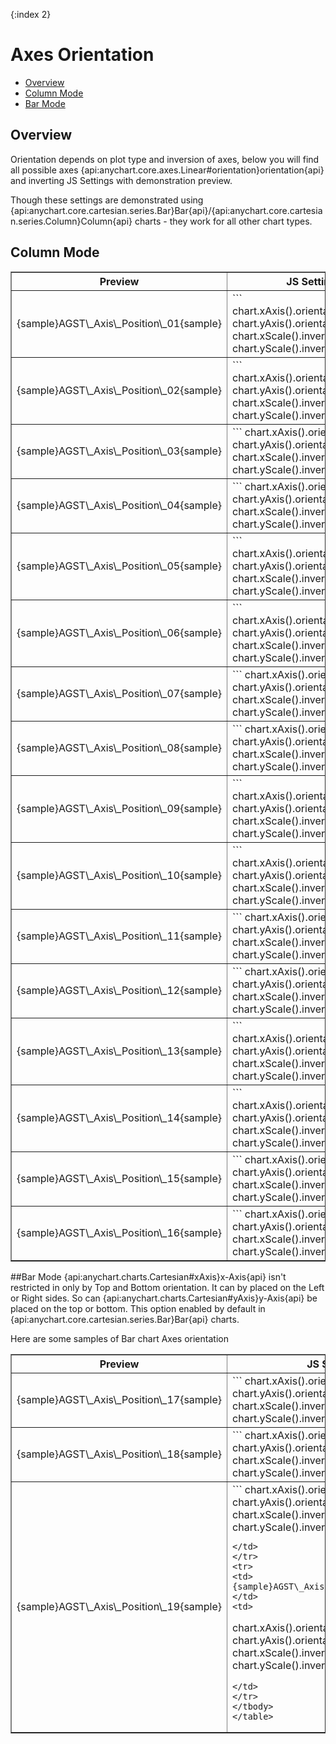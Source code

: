 {:index 2}
# Axes Orientation

* [Overview](#overview)
* [Column Mode](#column_mode)
* [Bar Mode](#bar_mode)

## Overview
   
Orientation depends on plot type and inversion of axes, below you will find all possible axes {api:anychart.core.axes.Linear#orientation}orientation{api} and inverting JS Settings with demonstration preview.
  
Though these settings are demonstrated using {api:anychart.core.cartesian.series.Bar}Bar{api}/{api:anychart.core.cartesian.series.Column}Column{api} charts - they work for all other chart types.

## Column Mode

<table width="700" border="1" class="dtTABLE">
<tbody><tr>
<th width="420"><b>Preview</b></th>
<th width="280"><b>JS Settings</b></th>
</tr>
<tr>
<td>
{sample}AGST\_Axis\_Position\_01{sample}
</td>
<td>
```
chart.xAxis().orientation('bottom');
chart.yAxis().orientation('left');
chart.xScale().inverted(false);
chart.yScale().inverted(false);
```
</td>
</tr>
<tr>
<td>
{sample}AGST\_Axis\_Position\_02{sample}
</td>
<td>
```
chart.xAxis().orientation('bottom');
chart.yAxis().orientation('left');
chart.xScale().inverted(true);
chart.yScale().inverted(false);
```
</td>
</tr>
<tr>
<td>
{sample}AGST\_Axis\_Position\_03{sample}
</td>
<td>
```
chart.xAxis().orientation('top');
chart.yAxis().orientation('left');
chart.xScale().inverted(false);
chart.yScale().inverted(false);
```
</td>
</tr>
<tr>
<td>
{sample}AGST\_Axis\_Position\_04{sample}
</td>
<td>
```
chart.xAxis().orientation('top');
chart.yAxis().orientation('left');
chart.xScale().inverted(true);
chart.yScale().inverted(false);
```
</td>
</tr>
<tr>
<td>
{sample}AGST\_Axis\_Position\_05{sample}
</td>
<td>
```
chart.xAxis().orientation('bottom');
chart.yAxis().orientation('left');
chart.xScale().inverted(true);
chart.yScale().inverted(false);
```
</td>
</tr>
<tr>
<td>
{sample}AGST\_Axis\_Position\_06{sample}
</td>
<td>
```
chart.xAxis().orientation('bottom');
chart.yAxis().orientation('left');
chart.xScale().inverted(true);
chart.yScale().inverted(true);
```
</td>
</tr>
<tr>
<td>
{sample}AGST\_Axis\_Position\_07{sample}
</td>
<td>
```
chart.xAxis().orientation('top');
chart.yAxis().orientation('left');
chart.xScale().inverted(false);
chart.yScale().inverted(true);
```
</td>
</tr>
<tr>
<td>
{sample}AGST\_Axis\_Position\_08{sample}
</td>
<td>
```
chart.xAxis().orientation('top');
chart.yAxis().orientation('left');
chart.xScale().inverted(true);
chart.yScale().inverted(true);
```
</td>
</tr>
<tr>
<td>
{sample}AGST\_Axis\_Position\_09{sample}
</td>
<td>
```
chart.xAxis().orientation('bottom');
chart.yAxis().orientation('right');
chart.xScale().inverted(false);
chart.yScale().inverted(false);
```
</td>
</tr>
<tr>
<td>
{sample}AGST\_Axis\_Position\_10{sample}
</td>
<td>
```
chart.xAxis().orientation('bottom');
chart.yAxis().orientation('right');
chart.xScale().inverted(true);
chart.yScale().inverted(false);
```
</td>
</tr>
<tr>
<td>
{sample}AGST\_Axis\_Position\_11{sample}
</td>
<td>
```
chart.xAxis().orientation('top');
chart.yAxis().orientation('right');
chart.xScale().inverted(false);
chart.yScale().inverted(false);
```
</td>
</tr>
<tr>
<td>
{sample}AGST\_Axis\_Position\_12{sample}
</td>
<td>
```
chart.xAxis().orientation('top');
chart.yAxis().orientation('right');
chart.xScale().inverted(true);
chart.yScale().inverted(false);
```
</td>
</tr>
<tr>
<td>
{sample}AGST\_Axis\_Position\_13{sample}
</td>
<td>
```
chart.xAxis().orientation('bottom');
chart.yAxis().orientation('right');
chart.xScale().inverted(false);
chart.yScale().inverted(true);
```
</td>
</tr>
<tr>
<td>
{sample}AGST\_Axis\_Position\_14{sample}
</td>
<td>
```
chart.xAxis().orientation('bottom');
chart.yAxis().orientation('right');
chart.xScale().inverted(true);
chart.yScale().inverted(true);
```
</td>
</tr>
<tr>
<td>
{sample}AGST\_Axis\_Position\_15{sample}
</td>
<td>
```
chart.xAxis().orientation('top');
chart.yAxis().orientation('right');
chart.xScale().inverted(false);
chart.yScale().inverted(true);
```
</td>
</tr>
<tr>
<td>
{sample}AGST\_Axis\_Position\_16{sample}
</td>
<td>
```
chart.xAxis().orientation('top');
chart.yAxis().orientation('right');
chart.xScale().inverted(true);
chart.yScale().inverted(true);
```
</td>
</tr>
</tbody>
</table>

##Bar Mode
{api:anychart.charts.Cartesian#xAxis}x-Axis{api} isn't restricted in only by Top and Bottom orientation. It can by placed on the Left or Right sides. So can {api:anychart.charts.Cartesian#yAxis}y-Axis{api} be placed on the top or bottom. This option enabled by default in {api:anychart.core.cartesian.series.Bar}Bar{api} charts.
  
Here are some samples of Bar chart Axes orientation

<table width="700" border="1" class="dtTABLE">
<tbody><tr>
<th width="420"><b>Preview</b></th>
<th width="280"><b>JS Settings</b></th>
</tr>
<tr>
<td>
{sample}AGST\_Axis\_Position\_17{sample}
</td>
<td>
```
chart.xAxis().orientation('bottom');
chart.yAxis().orientation('left');
chart.xScale().inverted(false);
chart.yScale().inverted(false);
```
</td>
</tr>
<tr>
<td>
{sample}AGST\_Axis\_Position\_18{sample}
</td>
<td>
```
chart.xAxis().orientation('bottom');
chart.yAxis().orientation('left');
chart.xScale().inverted(true);
chart.yScale().inverted(true);
```
</td>
</tr>
<tr>
<td>
{sample}AGST\_Axis\_Position\_19{sample}
</td>
<td>
```
chart.xAxis().orientation('top');
chart.yAxis().orientation('right');
chart.xScale().inverted(false);
chart.yScale().inverted(false);

```
</td>
</tr>
<tr>
<td>
{sample}AGST\_Axis\_Position\_20{sample}
</td>
<td>
```
chart.xAxis().orientation('top');
chart.yAxis().orientation('right');
chart.xScale().inverted(true);
chart.yScale().inverted(true);
```
</td>
</tr>
</tbody>
</table>
